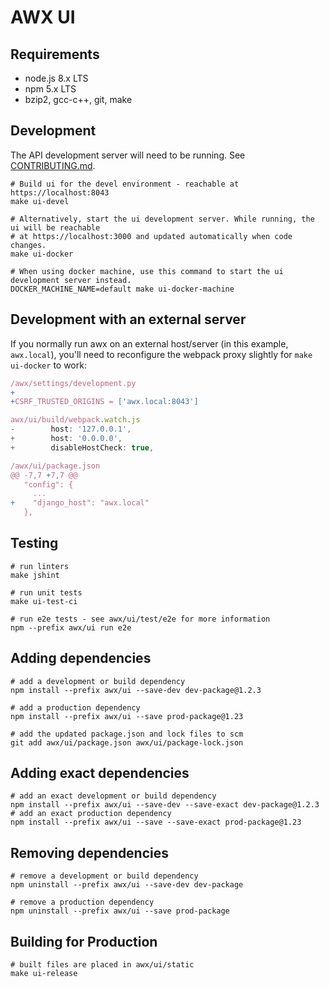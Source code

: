# AWX UI

## Requirements
- node.js 8.x LTS
- npm 5.x LTS
- bzip2, gcc-c++, git, make

## Development
The API development server will need to be running. See [CONTRIBUTING.md](../../CONTRIBUTING.md).

```shell
# Build ui for the devel environment - reachable at https://localhost:8043
make ui-devel

# Alternatively, start the ui development server. While running, the ui will be reachable
# at https://localhost:3000 and updated automatically when code changes.
make ui-docker

# When using docker machine, use this command to start the ui development server instead.
DOCKER_MACHINE_NAME=default make ui-docker-machine
```

## Development with an external server
If you normally run awx on an external host/server (in this example, `awx.local`),
you'll need to reconfigure the webpack proxy slightly for `make ui-docker` to
work:

```javascript
/awx/settings/development.py
+
+CSRF_TRUSTED_ORIGINS = ['awx.local:8043']

awx/ui/build/webpack.watch.js
-        host: '127.0.0.1',
+        host: '0.0.0.0',
+        disableHostCheck: true,

/awx/ui/package.json
@@ -7,7 +7,7 @@
   "config": {
     ...
+    "django_host": "awx.local"
   },
```

## Testing
```shell
# run linters
make jshint

# run unit tests
make ui-test-ci

# run e2e tests - see awx/ui/test/e2e for more information
npm --prefix awx/ui run e2e
```

## Adding dependencies
```shell
# add a development or build dependency
npm install --prefix awx/ui --save-dev dev-package@1.2.3

# add a production dependency
npm install --prefix awx/ui --save prod-package@1.23

# add the updated package.json and lock files to scm
git add awx/ui/package.json awx/ui/package-lock.json
```

## Adding exact dependencies
```shell
# add an exact development or build dependency
npm install --prefix awx/ui --save-dev --save-exact dev-package@1.2.3
# add an exact production dependency
npm install --prefix awx/ui --save --save-exact prod-package@1.23
```

## Removing dependencies
```shell
# remove a development or build dependency
npm uninstall --prefix awx/ui --save-dev dev-package

# remove a production dependency
npm uninstall --prefix awx/ui --save prod-package
```

## Building for Production
```shell
# built files are placed in awx/ui/static
make ui-release
```
